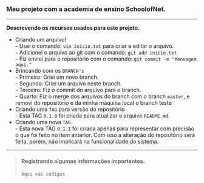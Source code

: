 <h3>Meu projeto com a academia de ensino SchoolofNet.</h3>

<hr>
<strong>Descrevendo os recursos usados para este projeto.</strong>
<ul>
<li>Criando um arquivo!</li>
    - Usei o comando: <code>vim inicio.txt</code> para criar e editar o arquivo.<br/>
    - Adicionei o arquivo ao git com o comando: <code>git add inicio.txt</code><br/>
    - Fiz enviei para o repositório com o comando: <code>git commit -m "Mensagem aqui."</code><br/>
<li>Brincando com os <code>BRANCH's</code></li>
    - Primeiro: Criei um novo branch.<br/>
    - Segundo: Criei um arquivo neste branch.<br/>
    - Terceiro: Fiz o commit do arquivo para o branch.<br/>
    - Quarto: Fiz o merge dos arquivos do branch com o branch <code>master</code>, e removi do repositório e da minha máquina local o branch teste
<li>Criando uma <code>TAG</code> para versão do repositório</li>
    - Esta TAG <code>0.1.0</code> foi criada para atualizar o arquivo <code>README.md</code>.
<li>Criando uma nova <code>TAG</code></li>
    - Esta nova TAG <code>0.1.1</code> foi criada apenas para representar com precisão o que foi feito no ítem anterior.
    Com isso a alteração do repositório será feita, porém, não implicará na funcionalidade do sistema.
</ul>
<hr>

> #### Registrando algumas informações importantes.
> 
>     Aqui vai códigos